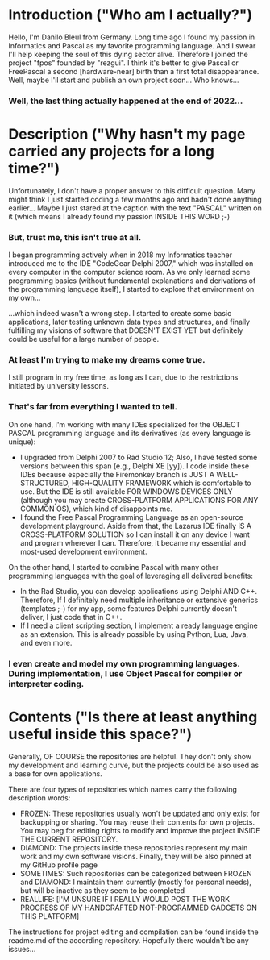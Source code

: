 # Introduction ("Who am I actually?") 
Hello, I'm Danilo Bleul from Germany.
Long time ago I found my passion in Informatics and Pascal as my favorite programming language. And I swear I'll help keeping the soul of this dying sector alive.
Therefore I joined the project "fpos" founded by "rezgui". I think it's better to give Pascal or FreePascal a second [hardware-near] birth than a first total disappearance.
Well, maybe I'll start and publish an own project soon... Who knows...

### Well, the last thing actually happened at the end of 2022...

# Description ("Why hasn't my page carried any projects for a long time?")

Unfortunately, I don't have a proper answer to this difficult question. Many might think I just started coding a few months ago and hadn't done anything earlier... Maybe I just stared at the caption with the text "PASCAL" written on it (which means I already found my passion INSIDE THIS WORD ;-)

### But, trust me, this isn't true at all.

I began programming actively when in 2018 my Informatics teacher introduced me to the IDE "CodeGear Delphi 2007," which was installed on every computer in the computer science room. As we only learned some programming basics (without fundamental explanations and derivations of the programming language itself), I started to explore that environment on my own...

...which indeed wasn't a wrong step. I started to create some basic applications, later testing unknown data types and structures, and finally fulfilling my visions of software that DOESN'T EXIST YET but definitely could be useful for a large number of people.

### At least I'm trying to make my dreams come true.

I still program in my free time, as long as I can, due to the restrictions initiated by university lessons.

### That's far from everything I wanted to tell.

On one hand, I'm working with many IDEs specialized for the OBJECT PASCAL programming language and its derivatives (as every language is unique):
- I upgraded from Delphi 2007 to Rad Studio 12; Also, I have tested some versions between this span (e.g., Delphi XE [yy]). I code inside these IDEs because especially the Firemonkey branch is JUST A WELL-STRUCTURED, HIGH-QUALITY FRAMEWORK which is comfortable to use. But the IDE is still available FOR WINDOWS DEVICES ONLY (although you may create CROSS-PLATFORM APPLICATIONS FOR ANY COMMON OS), which kind of disappoints me.
- I found the Free Pascal Programming Language as an open-source development playground. Aside from that, the Lazarus IDE finally IS A CROSS-PLATFORM SOLUTION so I can install it on any device I want and program wherever I can. Therefore, it became my essential and most-used development environment.

On the other hand, I started to combine Pascal with many other programming languages with the goal of leveraging all delivered benefits:
- In the Rad Studio, you can develop applications using Delphi AND C++. Therefore, If I definitely need multiple inheritance or extensive generics (templates ;-) for my app, some features Delphi currently doesn't deliver, I just code that in C++.
- If I need a client scripting section, I implement a ready language engine as an extension. This is already possible by using Python, Lua, Java, and even more.

### I even create and model my own programming languages. During implementation, I use Object Pascal for compiler or interpreter coding.

# Contents ("Is there at least anything useful inside this space?")

Generally, OF COURSE the repositories are helpful. They don't only show my development and learning curve, but the projects could be also used as a base for own applications.

There are four types of repositories which names carry the following description words:
- FROZEN: These repositories usually won't be updated and only exist for backupping or sharing. You may reuse their contents for own projects. You may beg for editing rights to modify and improve the project INSIDE THE CURRENT REPOSITORY.
- DIAMOND: The projects inside these repositories represent my main work and my own software visions. Finally, they will be also pinned at my GitHub profile page
- SOMETIMES: Such repositories can be categorized between FROZEN and DIAMOND: I maintain them currently (mostly for personal needs), but will be inactive as they seem to be completed
- REALLIFE: [I'M UNSURE IF I REALLY WOULD POST THE WORK PROGRESS OF MY HANDCRAFTED NOT-PROGRAMMED GADGETS ON THIS PLATFORM]

The instructions for project editing and compilation can be found inside the readme.md of the according repository. Hopefully there wouldn't be any issues...
